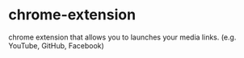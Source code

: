 # chrome-extension
chrome extension that allows you to launches your media links. (e.g. YouTube, GitHub, Facebook)
